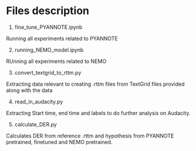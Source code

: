 # Files description

1) fine_tune_PYANNOTE.ipynb

Running all experiments related to PYANNOTE


2) running_NEMO_model.ipynb

RUnning all experiments related to NEMO


3) convert_textgrid_to_rttm.py

Extracting data relevant to creating .rttm files from TextGrid files provided along with the data


4) read_in_audacity.py

Extracting Start time, end time and labels to do further analysis on Audacity.


5) calculate_DER.py

Calculates DER from reference .rttm and hypothesis from PYANNOTE pretrained, finetuned and NEMO pretrained.
